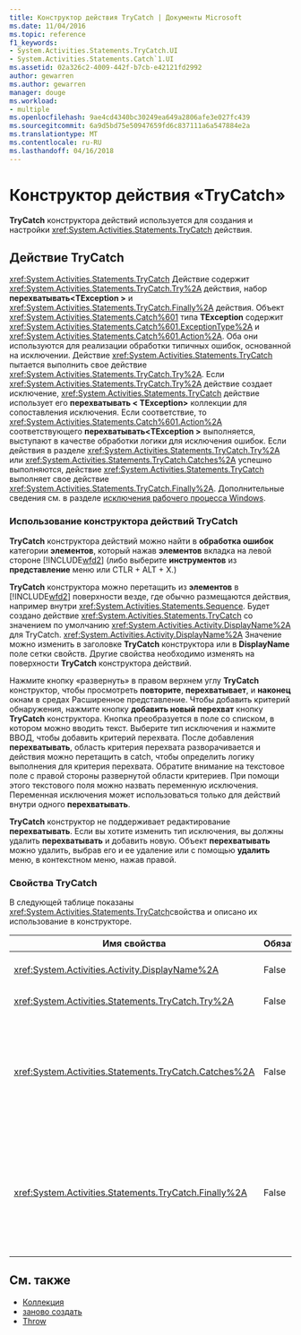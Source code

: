 ```yaml
---
title: Конструктор действия TryCatch | Документы Microsoft
ms.date: 11/04/2016
ms.topic: reference
f1_keywords:
- System.Activities.Statements.TryCatch.UI
- System.Activities.Statements.Catch`1.UI
ms.assetid: 02a326c2-4009-442f-b7cb-e42121fd2992
author: gewarren
ms.author: gewarren
manager: douge
ms.workload:
- multiple
ms.openlocfilehash: 9ae4cd4340bc30249ea649a2806afe3e027fc439
ms.sourcegitcommit: 6a9d5bd75e50947659fd6c837111a6a547884e2a
ms.translationtype: MT
ms.contentlocale: ru-RU
ms.lasthandoff: 04/16/2018
---
```

# <a name="trycatch-activity-designer"></a>Конструктор действия «TryCatch»
**TryCatch** конструктора действий используется для создания и настройки <xref:System.Activities.Statements.TryCatch> действия.

## <a name="the-trycatch-activity"></a>Действие TryCatch
 <xref:System.Activities.Statements.TryCatch> Действие содержит <xref:System.Activities.Statements.TryCatch.Try%2A> действия, набор **перехватывать\<TException >** и <xref:System.Activities.Statements.TryCatch.Finally%2A> действия. Объект <xref:System.Activities.Statements.Catch%601> типа **TException** содержит <xref:System.Activities.Statements.Catch%601.ExceptionType%2A> и <xref:System.Activities.Statements.Catch%601.Action%2A>. Оба они используются для реализации обработки типичных ошибок, основанной на исключении. Действие <xref:System.Activities.Statements.TryCatch> пытается выполнить свое действие <xref:System.Activities.Statements.TryCatch.Try%2A>. Если <xref:System.Activities.Statements.TryCatch.Try%2A> действие создает исключение, <xref:System.Activities.Statements.TryCatch> действие использует его **перехватывать < TException\>**  коллекции для сопоставления исключения. Если соответствие, то <xref:System.Activities.Statements.Catch%601.Action%2A> соответствующего **перехватывать\<TException >** выполняется, выступают в качестве обработки логики для исключения ошибок. Если действия в разделе <xref:System.Activities.Statements.TryCatch.Try%2A> или <xref:System.Activities.Statements.TryCatch.Catches%2A> успешно выполняются, действие <xref:System.Activities.Statements.TryCatch> выполняет свое действие <xref:System.Activities.Statements.TryCatch.Finally%2A>. Дополнительные сведения см. в разделе [исключения рабочего процесса Windows](/dotnet/framework/windows-workflow-foundation/exceptions).

### <a name="using-the-trycatch-activity-designer"></a>Использование конструктора действий TryCatch
 **TryCatch** конструктора действий можно найти в **обработка ошибок** категории **элементов**, который нажав **элементов** вкладка на левой стороне [!INCLUDE[wfd2](../workflow-designer/includes/wfd2_md.md)] (либо выберите **инструментов** из **представление** меню или CTLR + ALT + X.)

 **TryCatch** конструктора можно перетащить из **элементов** в [!INCLUDE[wfd2](../workflow-designer/includes/wfd2_md.md)] поверхности везде, где обычно размещаются действия, например внутри <xref:System.Activities.Statements.Sequence>. Будет создано действие <xref:System.Activities.Statements.TryCatch> со значением по умолчанию <xref:System.Activities.Activity.DisplayName%2A> для TryCatch. <xref:System.Activities.Activity.DisplayName%2A> Значение можно изменить в заголовке **TryCatch** конструктора или в **DisplayName** поле сетки свойств. Другие свойства необходимо изменять на поверхности **TryCatch** конструктора действий.

 Нажмите кнопку «развернуть» в правом верхнем углу **TryCatch** конструктор, чтобы просмотреть **повторите**, **перехватывает**, и **наконец** окнам в средах Расширенное представление. Чтобы добавить критерий обнаружения, нажмите кнопку **добавить новый перехват** кнопку **TryCatch** конструктора. Кнопка преобразуется в поле со списком, в котором можно вводить текст. Выберите тип исключения и нажмите ВВОД, чтобы добавить критерий перехвата. После добавления **перехватывать**, область критерия перехвата разворачивается и действия можно перетащить в catch, чтобы определить логику выполнения для критерия перехвата. Обратите внимание на текстовое поле с правой стороны развернутой области критериев. При помощи этого текстового поля можно назвать переменную исключения. Переменная исключения может использоваться только для действий внутри одного **перехватывать**.

 **TryCatch** конструктор не поддерживает редактирование **перехватывать**. Если вы хотите изменить тип исключения, вы должны удалить **перехватывать** и добавить новую. Объект **перехватывать** можно удалить, выбрав его и ее удаление или с помощью **удалить** меню, в контекстном меню, нажав правой.

### <a name="the-trycatch-properties"></a>Свойства TryCatch
 В следующей таблице показаны <xref:System.Activities.Statements.TryCatch>свойства и описано их использование в конструкторе.

|Имя свойства|Обязательно|Использование|
|-------------------|--------------|-----------|
|<xref:System.Activities.Activity.DisplayName%2A>|False|Указывает необязательное понятное имя действия <xref:System.Activities.Statements.TryCatch>. Значение по умолчанию: TryCatch.|
|<xref:System.Activities.Statements.TryCatch.Try%2A>|False|Действие, выполняемое первым при выполнении действия <xref:System.Activities.Statements.TryCatch>.|
|<xref:System.Activities.Statements.TryCatch.Catches%2A>|False|Коллекция **перехватывать** элементы, которые проверяются, когда <xref:System.Activities.Statements.TryCatch.Try%2A> действие создает исключение.<br /><br /> Требуется добавить по крайней мере одно действие в блок <xref:System.Activities.Statements.TryCatch.Catches%2A> или в блок <xref:System.Activities.Statements.TryCatch.Finally%2A>.|
|<xref:System.Activities.Statements.TryCatch.Finally%2A>|False|Действие, которое необходимо выполнить, когда завершится выполнение <xref:System.Activities.Statements.TryCatch.Try%2A> и любых необходимых действий в коллекции <xref:System.Activities.Statements.TryCatch.Catches%2A>.<br /><br /> Требуется добавить по крайней мере одно действие в блок <xref:System.Activities.Statements.TryCatch.Catches%2A> или в блок <xref:System.Activities.Statements.TryCatch.Finally%2A>.|

## <a name="see-also"></a>См. также

- [Коллекция](../workflow-designer/collection-activity-designers.md)
- [заново создать](../workflow-designer/rethrow-activity-designer.md)
- [Throw](../workflow-designer/throw-activity-designer.md)
